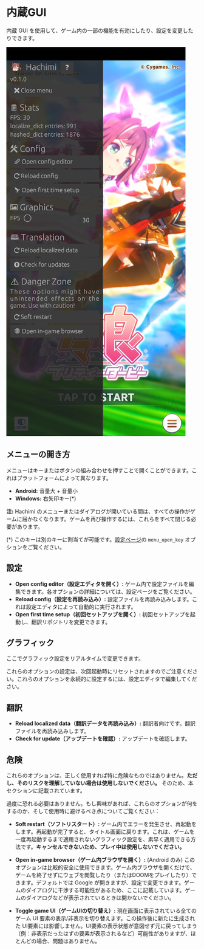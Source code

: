# 内蔵GUI
内蔵 GUI を使用して、ゲーム内の一部の機能を有効にしたり、設定を変更したりできます。

![GUI screenshot](/assets/built-in-gui.jpg)

## メニューの開き方
メニューはキーまたはボタンの組み合わせを押すことで開くことができます。これはプラットフォームによって異なります。
- **Android:** 音量大 + 音量小
- **Windows:** 右矢印キー(\*)

**注:** Hachimi のメニューまたはダイアログが開いている間は、すべての操作がゲームに届かなくなります。ゲームを再び操作するには、これらをすべて閉じる必要があります。

(\*) このキーは別のキーに割当てが可能です。[設定ページ](/docs/hachimi/config)の `menu_open_key` オプションをご覧ください。

## 設定
- **Open config editor（設定エディタを開く）:** ゲーム内で設定ファイルを編集できます。各オプションの詳細については、設定ページをご覧ください。
- **Reload config（設定を再読み込み）:** 設定ファイルを再読み込みします。これは設定エディタによって自動的に実行されます。
- **Open first time setup（初回セットアップを開く）:** 初回セットアップを起動し、翻訳リポジトリを変更できます。

## グラフィック
ここでグラフィック設定をリアルタイムで変更できます。

これらのオプションの設定は、次回起動時にリセットされますのでご注意ください。これらのオプションを永続的に設定するには、設定エディタで編集してください。

## 翻訳
- **Reload localized data（翻訳データを再読み込み）:** 翻訳者向けです。翻訳ファイルを再読み込みします。
- **Check for update（アップデートを確認）:** アップデートを確認します。

## 危険
これらのオプションは、正しく使用すれば特に危険なものではありません。**ただし、そのリスクを理解していない場合は使用しないでください。** そのため、本セクションに記載されています。

過度に恐れる必要はありません。もし興味があれば、これらのオプションが何をするのか、そして使用時に避けるべき点についてご覧ください：

- **Soft restart（ソフトリスタート）:** ゲーム内でエラーを発生させ、再起動をします。再起動が完了すると、タイトル画面に戻ります。これは、ゲームを一度再起動するまで適用されないグラフィック設定を、素早く適用できる方法です。**キャンセルできないため、プレイ中は使用しないでください。**

- **Open in-game browser（ゲーム内ブラウザを開く）:** (Android のみ) このオプションは比較的安全に使用できます。ゲーム内ブラウザを開くだけで、ゲームを終了せずにウェブを閲覧したり（またはDOOMをプレイしたり）できます。デフォルトでは Google が開きますが、設定で変更できます。ゲームのダイアログに干渉する可能性があるため、ここに記載しています。ゲームのダイアログなどが表示されているときは開かないでください。

- **Toggle game UI（ゲームUIの切り替え）:**  現在画面に表示されている全てのゲーム UI 要素の表示/非表示を切り替えます。この操作後に新たに生成された UI要素には影響しません。UI要素の表示状態が意図せず元に戻ってしまう（例：非表示だったはずの要素が表示されるなど）可能性がありますが、ほとんどの場合、問題はありません。